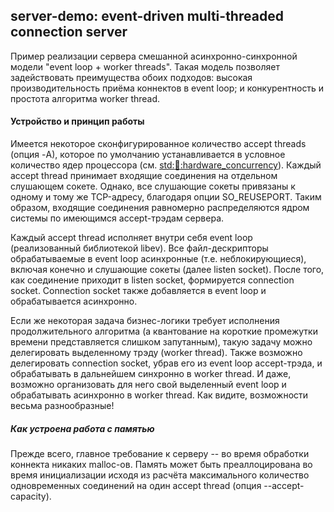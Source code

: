 ## server-demo: event-driven multi-threaded connection server
Пример реализации сервера смешанной асинхронно-синхронной модели "event loop + worker threads". Такая модель позволяет задействовать преимущества обоих подходов: высокая производительность приёма коннектов в event loop; и конкурентность и простота алгоритма worker thread.

#### Устройство и принцип работы
Имеется некоторое сконфигурированное количество accept threads (опция -A), которое по умолчанию устанавливается в условное количество ядер процессора (см. [std::thread::hardware_concurrency](http://en.cppreference.com/w/cpp/thread/thread/hardware_concurrency)). Каждый accept thread принимает входящие соединения на отдельном слушающем сокете. Однако, все слушающие сокеты привязаны к одному и тому же TCP-адресу, благодаря опции SO_REUSEPORT. Таким образом, входящие соединения равномерно распределяются ядром системы по имеющимся accept-трэдам сервера.

Каждый accept thread исполняет внутри себя event loop (реализованный библиотекой libev). Все файл-дескрипторы обрабатываемые в event loop асинхронные (т.е. неблокирующиеся), включая конечно и слушающие сокеты (далее listen socket). После того, как соединение приходит в listen socket, формируется connection socket. Connection socket также добавляется в event loop и обрабатывается асинхронно.

Если же некоторая задача бизнес-логики требует исполнения продолжительного алгоритма (а квантование на короткие промежутки времени представляется слишком запутанным), такую задачу можно делегировать выделенному трэду (worker thread). Также возможно делегировать connection socket, убрав его из event loop accept-трэда, и обрабатывать в дальнейшем синхронно в worker thread. И даже, возможно организовать для него свой выделенный event loop и обрабатывать асинхронно в worker thread. Как видите, возможности весьма разнообразные! 

##### Как устроена работа с памятью
Прежде всего, главное требование к серверу -- во время обработки коннекта никаких malloc-ов. Память может быть преаллоцирована во время инициализации исходя из расчёта максимального количество одновременных соединений на один accept thread (опция --accept-capacity). 


